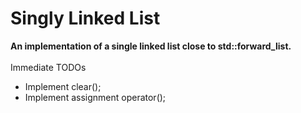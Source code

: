 # Singly Linked List #
__An implementation of a single linked list close to std::forward_list.__
<br/><br/>Immediate TODOs 
* Implement clear();
* Implement assignment operator();
